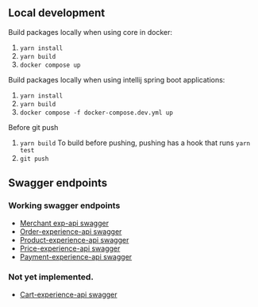 ## Local development

Build packages locally when using core in docker:
1. `yarn install`
2. `yarn build`
3. `docker compose up`

Build packages locally when using intellij spring boot applications:
1. `yarn install`
2. `yarn build`
3. `docker compose -f docker-compose.dev.yml up`

Before git push
1. `yarn build` To build before pushing, pushing has a hook that runs `yarn test`
2. `git push`

## Swagger endpoints
### Working swagger endpoints
* [Merchant exp-api swagger](http://localhost:8086/v1/merchant/docs/swagger-ui/)
* [Order-experience-api swagger](http://localhost:8084/v1/order/docs/swagger-ui/)
* [Product-experience-api swagger](http://localhost:8081/v1/product/docs/swagger-ui/)
* [Price-experience-api swagger](http://localhost:8082/v1/price/docs/swagger-ui/)
* [Payment-experience-api swagger](http://localhost:8085/v1/payment/docs/swagger-ui/)

### Not yet implemented.
* [Cart-experience-api swagger](http://localhost:8083/v1/cart/docs/swagger-ui/)
